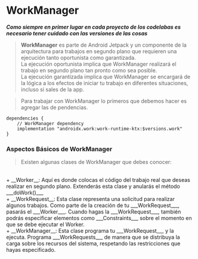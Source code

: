 # WorkManager  

___Como siempre en primer lugar en cada proyecto de los codelabas es
necesario tener cuidado con las versiones de las cosas___  

> __WorkManager__ es parte de Android Jetpack y un componente de
la arquitectura para trabajos en segundo plano que requieren 
una ejecución tanto oportunista como garantizada.  
> La ejecución oportunista implica que WorkManager realizará el
trabajo en segundo plano tan pronto como sea posible.  
> La ejecución garantizada implica que WorkManager se encargará
de la lógica a los efectos de iniciar tu trabajo en diferentes 
situaciones, incluso si sales de la app.

> Para trabajar con WorkManager lo primeros que debemos hacer es
> agregar las de pendencias.  
~~~
dependencies {
    // WorkManager dependency
    implementation "androidx.work:work-runtime-ktx:$versions.work"
}
~~~  

### Aspectos Básicos de WorkManager  
> Existen algunas clases de WorkManager que debes conocer:  
</br>
+ __Worker__: Aquí es donde colocas el código del trabajo real que deseas
realizar en segundo plano. Extenderás esta clase y anularás 
el método ___doWork()___  
</br>
+ __WorkRequest__: Esta clase representa una solicitud para realizar algunos
trabajos. Como parte de la creación de tu ___WorkRequest___, pasarás el ___Worker___. Cuando hagas la ___WorkRequest___, también podrás
especificar elementos como ___Constraints___ sobre el momento en que
se debe ejecutar el Worker.  
</br>
+ __WorkManager__: Esta clase programa tu ___WorkRequest___ y la ejecuta.
Programa ___WorkRequests___ de manera que se distribuya la carga sobre los recursos del sistema, respetando las restricciones que hayas especificado.
